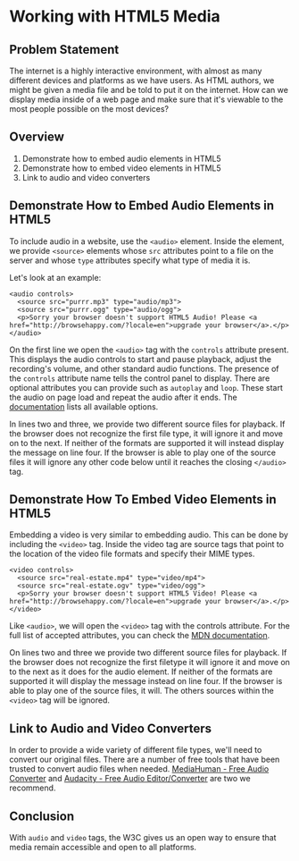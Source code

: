 # Working with HTML5 Media

## Problem Statement

The internet is a highly interactive environment, with almost as many different
devices and platforms as we have users. As HTML authors, we might be given a
media file and be told to put it on the internet. How can we display media
inside of a web page and make sure that it's viewable to the most people
possible on the most devices?

## Overview

1. Demonstrate how to embed audio elements in HTML5
2. Demonstrate how to embed video elements in HTML5
3. Link to audio and video converters


## Demonstrate How to Embed Audio Elements in HTML5

To include audio in a website, use the `<audio>` element. Inside the element,
we provide `<source>` elements whose `src` attributes point to a file on the
server and whose `type` attributes specify what type of media it is.

Let's look at an example:

```
<audio controls>
  <source src="purrr.mp3" type="audio/mp3">
  <source src="purrr.ogg" type="audio/ogg">
  <p>Sorry your browser doesn't support HTML5 Audio! Please <a href="http://browsehappy.com/?locale=en">upgrade your browser</a>.</p>
</audio>
```

On the first line we open the `<audio>` tag with the `controls` attribute
present. This displays the audio controls to start and pause playback, adjust
the recording's volume, and other standard audio functions.  The presence of the
`controls` attribute name tells the control panel to display. There are optional
attributes you can provide such as `autoplay` and `loop`. These start the audio
on page load and repeat the audio after it ends. The [documentation][audio]
lists all available options.

In lines two and three, we provide two different source files for playback. If
the browser does not recognize the first file type, it will ignore it and move
on to the next. If neither of the formats are supported it will instead display
the message on line four. If the browser is able to play one of the source
files it will ignore any other code below until it reaches the closing
`</audio>` tag.

## Demonstrate How To Embed Video Elements in HTML5

Embedding a video is very similar to embedding audio. This can be done by
including the `<video>` tag. Inside the video tag are source tags that point to
the location of the video file formats and specify their MIME types.

```
<video controls>
  <source src="real-estate.mp4" type="video/mp4">
  <source src="real-estate.ogv" type="video/ogg">
  <p>Sorry your browser doesn't support HTML5 Video! Please <a href="http://browsehappy.com/?locale=en">upgrade your browser</a>.</p>
</video>
```

Like `<audio>`, we will open the `<video>` tag with the controls attribute.
For the full list of accepted attributes, you can check the [MDN documentation][video].

On lines two and three we provide two different source files for playback. If
the browser does not recognize the first filetype it will ignore it and move on
to the next as it does for the audio element. If neither of the
formats are supported it will display the message instead on line four. If
the browser is able to play one of the source files, it will. The others
sources within the `<video>` tag will be ignored.

## Link to Audio and Video Converters

In order to provide a wide variety of different file types, we'll need to
convert our original files. There are a number of free tools that have been
trusted to convert audio files when needed.
[MediaHuman - Free Audio Converter](http://www.mediahuman.com/audio-converter/)
and [Audacity - Free Audio Editor/Converter](https://sourceforge.net/projects/audacity/) are two we recommend.

## Conclusion

With `audio` and `video` tags, the W3C gives us an open way to ensure that
media remain accessible and open to all platforms.


[audio]: https://developer.mozilla.org/en-US/docs/Web/HTML/Element/audio
[video]: https://developer.mozilla.org/en-US/docs/Web/HTML/Element/video
